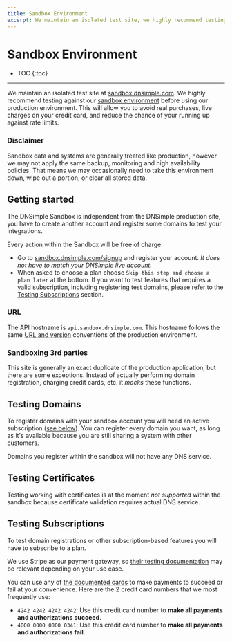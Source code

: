 ```yaml
---
title: Sandbox Environment
excerpt: We maintain an isolated test site, we highly recommend testing against our sandbox environment before using our production environment.
---
```


# Sandbox Environment

* TOC
{:toc}

---

We maintain an isolated test site at [sandbox.dnsimple.com](https://sandbox.dnsimple.com/). We highly recommend testing against our [sandbox environment](https://developer.dnsimple.com/sandbox/) before using our production environment. This will allow you to avoid real purchases, live charges on your credit card, and reduce the chance of your running up against rate limits.

### Disclaimer

Sandbox data and systems are generally treated like production, however we may not apply the same backup, monitoring and high availability policies. That means we may occasionally need to take this environment down, wipe out a portion, or clear all stored data.

## Getting started

The DNSimple Sandbox is independent from the DNSimple production site, you have to create another account and register some domains to test your integrations.

<info>
Every action within the Sandbox will be free of charge.
</info>

- Go to [sandbox.dnsimple.com/signup](https://sandbox.dnsimple.com/signup) and register your account. _It does not have to match your DNSimple live account._
- When asked to choose a plan choose `Skip this step and choose a plan later` at the bottom. If you want to test features that requires a valid subscription, including registering test domains, please refer to the [Testing Subscriptions](#testing-subscriptions) section.

### URL

The API hostname is `api.sandbox.dnsimple.com`. This hostname follows the same [URL and version](/overview/#url) conventions of the production environment.

### Sandboxing 3rd parties

This site is generally an exact duplicate of the production application, but there are some exceptions. Instead of actually performing domain registration, charging credit cards, etc. it _mocks_ these functions.


## Testing Domains

To register domains with your sandbox account you will need an active subscription ([see below](#testing-subscriptions)). You can register every domain you want, as long as it's available because you are still sharing a system with other customers.

<note>
Domains you register within the sandbox will not have any DNS service.
</note>


## Testing Certificates

Testing working with certificates is at the moment *not supported* within the sandbox because certificate validation requires actual DNS service.


## Testing Subscriptions

To test domain registrations or other subscription-based features you will have to subscribe to a plan.

We use Stripe as our payment gateway, so [their testing documentation](https://stripe.com/docs/testing) may be relevant depending on your use case.

You can use any of [the documented cards](https://stripe.com/docs/testing#cards) to make payments to succeed or fail at your convenience. Here are the 2 credit card numbers that we most frequently use:

- `4242 4242 4242 4242`: Use this credit card number to **make all payments and authorizations succeed**.
- `4000 0000 0000 0341`: Use this credit card number to **make all payments and authorizations fail**.
